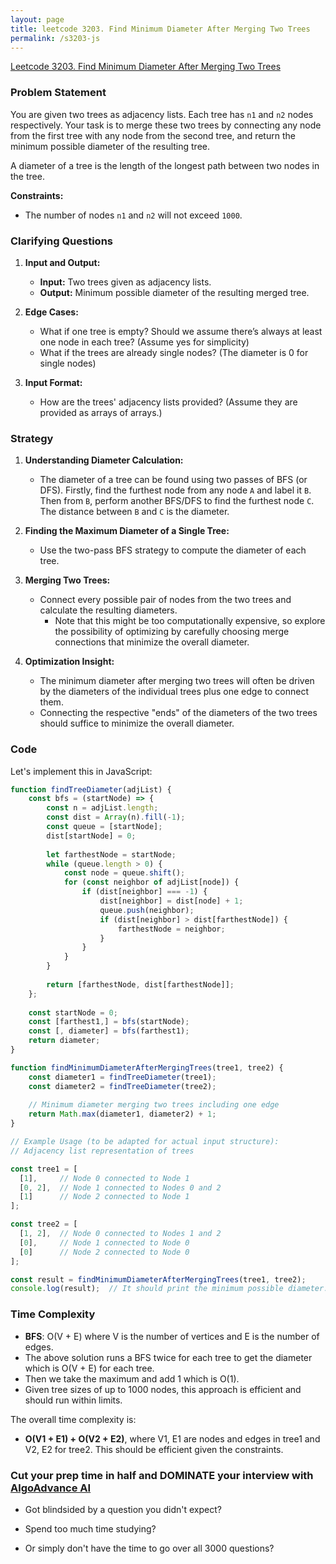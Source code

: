 ```yaml
---
layout: page
title: leetcode 3203. Find Minimum Diameter After Merging Two Trees
permalink: /s3203-js
---
```

[Leetcode 3203. Find Minimum Diameter After Merging Two Trees](https://algoadvance.github.io/algoadvance/l3203)
### Problem Statement

You are given two trees as adjacency lists. Each tree has `n1` and `n2` nodes respectively. Your task is to merge these two trees by connecting any node from the first tree with any node from the second tree, and return the minimum possible diameter of the resulting tree. 

A diameter of a tree is the length of the longest path between two nodes in the tree.

**Constraints:**
- The number of nodes `n1` and `n2` will not exceed `1000`.

### Clarifying Questions

1. **Input and Output:**
   - **Input:** Two trees given as adjacency lists.
   - **Output:** Minimum possible diameter of the resulting merged tree.

2. **Edge Cases:**
   - What if one tree is empty? Should we assume there’s always at least one node in each tree? (Assume yes for simplicity)
   - What if the trees are already single nodes? (The diameter is 0 for single nodes)

3. **Input Format:**
   - How are the trees' adjacency lists provided? (Assume they are provided as arrays of arrays.)

### Strategy

1. **Understanding Diameter Calculation:**
   - The diameter of a tree can be found using two passes of BFS (or DFS). Firstly, find the furthest node from any node `A` and label it `B`. Then from `B`, perform another BFS/DFS to find the furthest node `C`. The distance between `B` and `C` is the diameter.

2. **Finding the Maximum Diameter of a Single Tree:**
   - Use the two-pass BFS strategy to compute the diameter of each tree.

3. **Merging Two Trees:**
   - Connect every possible pair of nodes from the two trees and calculate the resulting diameters.
      - Note that this might be too computationally expensive, so explore the possibility of optimizing by carefully choosing merge connections that minimize the overall diameter.

4. **Optimization Insight:**
   - The minimum diameter after merging two trees will often be driven by the diameters of the individual trees plus one edge to connect them. 
   - Connecting the respective "ends" of the diameters of the two trees should suffice to minimize the overall diameter.

### Code

Let's implement this in JavaScript:

```javascript
function findTreeDiameter(adjList) {
    const bfs = (startNode) => {
        const n = adjList.length;
        const dist = Array(n).fill(-1);
        const queue = [startNode];
        dist[startNode] = 0;
        
        let farthestNode = startNode;
        while (queue.length > 0) {
            const node = queue.shift();
            for (const neighbor of adjList[node]) {
                if (dist[neighbor] === -1) {
                    dist[neighbor] = dist[node] + 1;
                    queue.push(neighbor);
                    if (dist[neighbor] > dist[farthestNode]) {
                        farthestNode = neighbor;
                    }
                }
            }
        }
        
        return [farthestNode, dist[farthestNode]];
    };
    
    const startNode = 0;
    const [farthest1,] = bfs(startNode);
    const [, diameter] = bfs(farthest1);
    return diameter;
}

function findMinimumDiameterAfterMergingTrees(tree1, tree2) {
    const diameter1 = findTreeDiameter(tree1);
    const diameter2 = findTreeDiameter(tree2);
    
    // Minimum diameter merging two trees including one edge
    return Math.max(diameter1, diameter2) + 1;
}

// Example Usage (to be adapted for actual input structure):
// Adjacency list representation of trees

const tree1 = [
  [1],     // Node 0 connected to Node 1
  [0, 2],  // Node 1 connected to Nodes 0 and 2
  [1]      // Node 2 connected to Node 1
];

const tree2 = [
  [1, 2],  // Node 0 connected to Nodes 1 and 2
  [0],     // Node 1 connected to Node 0
  [0]      // Node 2 connected to Node 0
];

const result = findMinimumDiameterAfterMergingTrees(tree1, tree2);
console.log(result);  // It should print the minimum possible diameter.
```

### Time Complexity

- **BFS**: O(V + E) where V is the number of vertices and E is the number of edges.
- The above solution runs a BFS twice for each tree to get the diameter which is O(V + E) for each tree.
- Then we take the maximum and add 1 which is O(1).
- Given tree sizes of up to 1000 nodes, this approach is efficient and should run within limits.

The overall time complexity is:
- **O(V1 + E1) + O(V2 + E2)**, where V1, E1 are nodes and edges in tree1 and V2, E2 for tree2. This should be efficient given the constraints.


### Cut your prep time in half and DOMINATE your interview with [AlgoAdvance AI](https://algoAdvance.com)

- Got blindsided by a question you didn't expect?

- Spend too much time studying?

- Or simply don't have the time to go over all 3000 questions?

